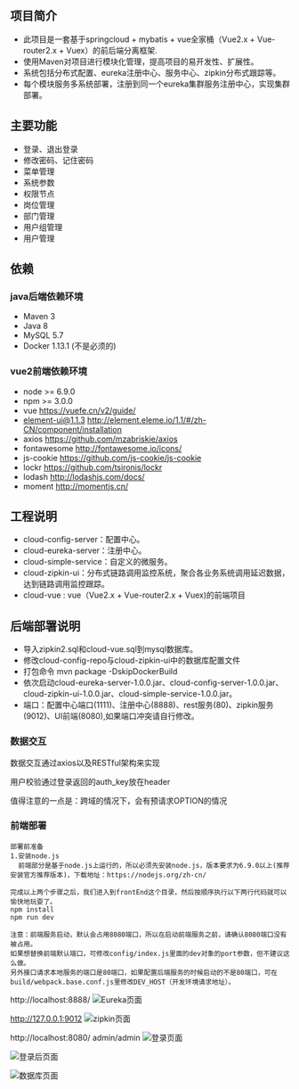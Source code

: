 

## 项目简介
* 此项目是一套基于springcloud + mybatis + vue全家桶（Vue2.x + Vue-router2.x + Vuex）的前后端分离框架.
* 使用Maven对项目进行模块化管理，提高项目的易开发性、扩展性。
* 系统包括分布式配置、eureka注册中心、服务中心、zipkin分布式跟踪等。
* 每个模块服务多系统部署，注册到同一个eureka集群服务注册中心，实现集群部署。

## 主要功能
* 登录、退出登录
* 修改密码、记住密码
* 菜单管理
* 系统参数
* 权限节点
* 岗位管理
* 部门管理
* 用户组管理
* 用户管理

## 依赖
### java后端依赖环境
* Maven 3
* Java 8
* MySQL 5.7
* Docker 1.13.1 (不是必须的)

### vue2前端依赖环境
* node >= 6.9.0
* npm  >= 3.0.0
* vue 				<https://vuefe.cn/v2/guide/>
* element-ui@1.1.3  <http://element.eleme.io/1.1/#/zh-CN/component/installation>
* axios  			<https://github.com/mzabriskie/axios>
* fontawesome 		<http://fontawesome.io/icons/>
* js-cookie  		<https://github.com/js-cookie/js-cookie>
* lockr  			<https://github.com/tsironis/lockr>
* lodash  			<http://lodashjs.com/docs/>
* moment  			<http://momentjs.cn/>

## 工程说明
* cloud-config-server：配置中心。
* cloud-eureka-server：注册中心。
* cloud-simple-service：自定义的微服务。
* cloud-zipkin-ui：分布式链路调用监控系统，聚合各业务系统调用延迟数据，达到链路调用监控跟踪。
* cloud-vue : vue（Vue2.x + Vue-router2.x + Vuex)的前端项目

## 后端部署说明
 * 导入zipkin2.sql和cloud-vue.sql到mysql数据库。
 * 修改cloud-config-repo与cloud-zipkin-ui中的数据库配置文件
 * 打包命令 mvn package -DskipDockerBuild
 * 依次启动cloud-eureka-server-1.0.0.jar、cloud-config-server-1.0.0.jar、cloud-zipkin-ui-1.0.0.jar、cloud-simple-service-1.0.0.jar。
 * 端口：配置中心端口(1111)、注册中心(8888)、rest服务(80)、zipkin服务(9012)、UI前端(8080),如果端口冲突请自行修改。

### 数据交互
数据交互通过axios以及RESTful架构来实现

用户校验通过登录返回的auth_key放在header

值得注意的一点是：跨域的情况下，会有预请求OPTION的情况




### 前端部署
```
部署前准备
1.安装node.js
  前端部分是基于node.js上运行的，所以必须先安装node.js，版本要求为6.9.0以上(推荐安装官方推荐版本)，下载地址：https://nodejs.org/zh-cn/

完成以上两个步骤之后，我们进入到frontEnd这个目录，然后按顺序执行以下两行代码就可以愉快地玩耍了。
npm install
npm run dev

注意：前端服务启动，默认会占用8080端口，所以在启动前端服务之前，请确认8080端口没有被占用。
如果想替换前端默认端口，可修改config/index.js里面的dev对象的port参数，但不建议这么做。
另外接口请求本地服务的端口是80端口，如果配置后端服务的时候启动的不是80端口，可在build/webpack.base.conf.js里修改DEV_HOST（开发环境请求地址）。
```

http://localhost:8888/
 ![Eureka页面](https://github.com/gaowenhui/spring-cloud-vcyber/blob/master/pic/eureka20180626094738.png)
 

http://127.0.0.1:9012
 ![zipkin页面](https://github.com/gaowenhui/spring-cloud-vcyber/blob/master/pic/zipkin20180626094636.png)


 http://localhost:8080/     admin/admin
 ![登录页面](https://github.com/gaowenhui/spring-cloud-vcyber/blob/master/pic/login20180626094122.png)
 
  ![登录后页面](https://github.com/gaowenhui/spring-cloud-vcyber/blob/master/pic/20180626094036.png)
 
  ![数据库页面](https://github.com/gaowenhui/spring-cloud-vcyber/blob/master/pic/db20180626094253.png)

